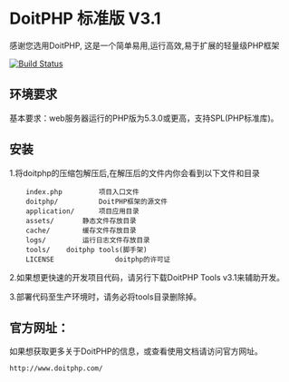 DoitPHP 标准版 V3.1
=============================
感谢您选用DoitPHP, 这是一个简单易用,运行高效,易于扩展的轻量级PHP框架

[![Build Status](http://www.doitphp.com/assets/images/doitphp_friendlink_logo.jpg)](http://www.doitphp.com)

环境要求
------------
基本要求：web服务器运行的PHP版为5.3.0或更高，支持SPL(PHP标准库)。


安装
------------
1.将doitphp的压缩包解压后,在解压后的文件内你会看到以下文件和目录

		index.php		  项目入口文件
		doitphp/		  DoitPHP框架的源文件
		application/	  项目应用目录
		assets/		  静态文件存放目录
		cache/		  缓存文件存放目录
		logs/		  运行日志文件存放目录
		tools/    doitphp tools(脚手架)
		LICENSE               doitphp的许可证


2.如果想更快速的开发项目代码，请另行下载DoitPHP Tools v3.1来辅助开发。


3.部署代码至生产环境时，请务必将tools目录删除掉。

官方网址：
------------
如果想获取更多关于DoitPHP的信息，或查看使用文档请访问官方网址。

	http://www.doitphp.com/